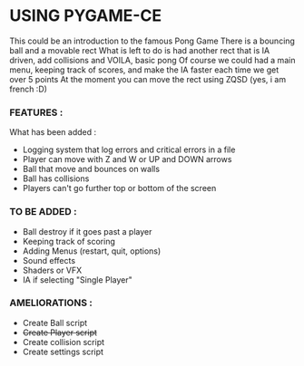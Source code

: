 # USING PYGAME-CE
This could be an introduction to the famous Pong Game
There is a bouncing ball and a movable rect
What is left to do is had another rect that is IA driven, add collisions and VOILA, basic pong
Of course we could had a main menu, keeping track of scores, and make the IA faster each time we get over 5 points
At the moment you can move the rect using ZQSD (yes, i am french :D)

### FEATURES :
 What has been added :
- Logging system that log errors and critical errors in a file
- Player can move with Z and W or UP and DOWN arrows
- Ball that move and bounces on walls
- Ball has collisions
- Players can't go further top or bottom of the screen

### TO BE ADDED :
- Ball destroy if it goes past a player
- Keeping track of scoring
- Adding Menus (restart, quit, options)
- Sound effects
- Shaders or VFX
- IA if selecting "Single Player"

### AMELIORATIONS :
- Create Ball script
- ~~Create Player script~~
- Create collision script
- Create settings script


